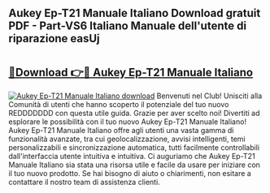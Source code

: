 ## Aukey Ep-T21 Manuale Italiano Download gratuit PDF - Part-VS6 Italiano Manuale dell'utente di riparazione easUj

# <h2><a href="http://dfcyfok.blite.top/?on=Aukey+Ep-T21+Manuale+Italiano">🔗Download 👉🔴 Aukey Ep-T21 Manuale Italiano</a></h2>

[![Aukey Ep-T21 Manuale Italiano download](https://i.imgur.com/lujVjoI.png)](http://dfcyfok.blite.top/?on=Aukey+Ep-T21+Manuale+Italiano)
Benvenuti nel Club! Unisciti alla Comunità di utenti che hanno scoperto il potenziale del tuo nuovo REDDDDDDD con questa utile guida. Grazie per aver scelto noi! Divertiti ad esplorare le possibilità con il tuo nuovo Aukey Ep-T21 Manuale Italiano! Aukey Ep-T21 Manuale Italiano offre agli utenti una vasta gamma di funzionalità avanzate, tra cui geolocalizzazione, avvisi intelligenti, temi personalizzabili e sincronizzazione automatica, tutti facilmente controllabili dall'interfaccia utente intuitiva e intuitiva. Ci auguriamo che Aukey Ep-T21 Manuale Italiano sia stata una risorsa utile e facile da usare per iniziare con il tuo nuovo prodotto. Se hai bisogno di aiuto o chiarimenti, non esitare a contattare il nostro team di assistenza clienti.
